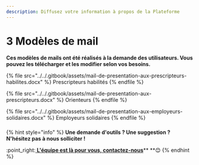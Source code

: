 ```yaml
---
description: Diffusez votre information à propos de la Plateforme
---
```


# 3 Modèles de mail

**Ces modèles de mails ont été réalisés à la demande des utilisateurs. Vous pouvez les télécharger et les modifier selon vos besoins.**

{% file src="../../.gitbook/assets/mail-de-presentation-aux-prescripteurs-habilites.docx" %}
Prescripteurs habilités
{% endfile %}

{% file src="../../.gitbook/assets/mail-de-presentation-aux-prescripteurs.docx" %}
Orienteurs
{% endfile %}

{% file src="../../.gitbook/assets/mail-de-presentation-aux-employeurs-solidaires.docx" %}
Employeurs solidaires
{% endfile %}

###

{% hint style="info" %}
**Une demande d'outils ? Une suggestion ? N'hésitez pas à nous solliciter !**

:point\_right:[ **L'équipe est là pour vous, contactez-nous**](https://assistance.inclusion.beta.gouv.fr)** **:blush:&#x20;
{% endhint %}
